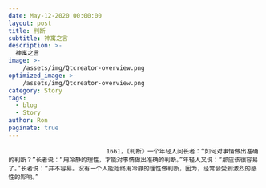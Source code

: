 ```yaml
---
date: May-12-2020 00:00:00
layout: post
title: 判断
subtitle: 神寓之言
description: >-
  神寓之言
image: >-
    /assets/img/Qtcreator-overview.png
optimized_image: >-
    /assets/img/Qtcreator-overview.png
category: Story
tags:
  - blog
  - Story
author: Ron
paginate: true
---
```


							　　1661，《判断》一个年轻人问长者：“如何对事情做出准确的判断？”长者说：“用冷静的理性，才能对事情做出准确的判断。”年轻人又说：“那应该很容易了。”长者说：“并不容易。没有一个人能始终用冷静的理性做判断，因为，经常会受到激烈的感性的影响。”
							
							
						